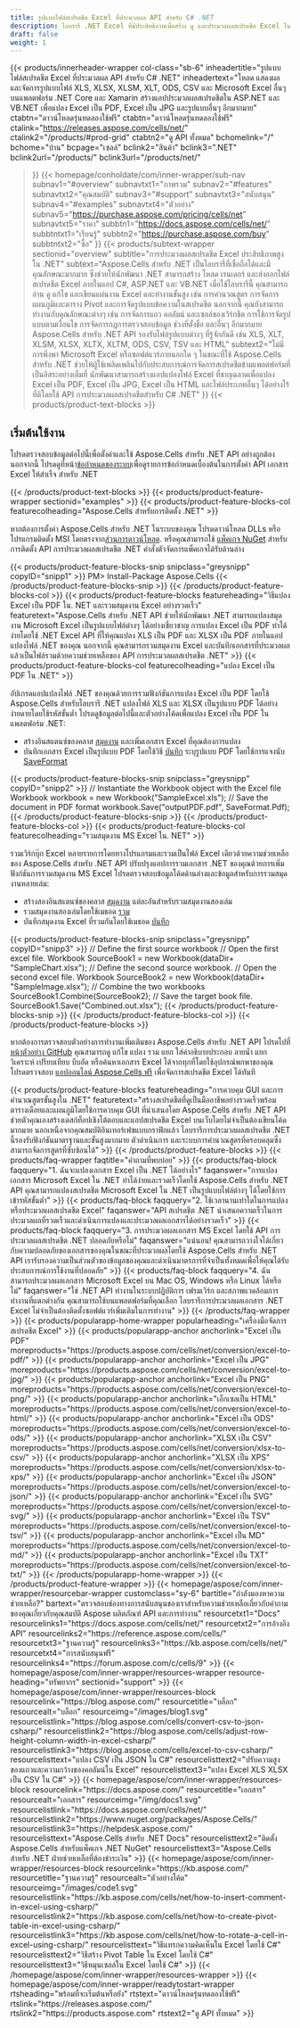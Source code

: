 ```yaml
---
title: รูปแบบไฟล์สเปรดชีต Excel ที่ประมวลผล API สำหรับ C# .NET
description: ไลบรารี .NET Excel ที่มีประสิทธิภาพเพื่อสร้าง ดู และประมวลผลสเปรดชีต Excel ใน C#, ASP.NET และ VB.NET แปลง Excel เป็น PDF, JPEG, HTML และรูปแบบอื่นๆ
draft: false
weight: 1
---
```

{{< products/innerheader-wrapper col-class="sb-6"
  inheadertitle="รูปแบบไฟล์สเปรดชีต Excel ที่ประมวลผล API สำหรับ C# .NET"
  inheadertext="โหลด แสดงผล และจัดการรูปแบบไฟล์ XLS, XLSX, XLSM, XLT, ODS, CSV และ Microsoft Excel อื่นๆ บนแพลตฟอร์ม .NET Core และ Xamarin สร้างแอปประมวลผลสเปรดชีตใน ASP.NET และ VB.NET เพื่อแปลง Excel เป็น PDF, Excel เป็น JPG และรูปแบบอื่นๆ อีกมากมาย"
  ctabtn="ดาวน์โหลดรุ่นทดลองใช้ฟรี"
  ctabtn="ดาวน์โหลดรุ่นทดลองใช้ฟรี"
  ctalink="https://releases.aspose.com/cells/net/"
  ctalink2="/products/#prod-grid"
  ctabtn2="ดู API ทั้งหมด"
  bchomelink="/"
  bchome="บ้าน"
  bcpage="เซลล์"
  bclink2="สินค้า"
  bclink3=".NET"
  bclink2url="/products/"
  bclink3url="/products/net/"
  >}}
{{< homepage/conholdate/com/inner-wrapper/sub-nav 
subnav1="#overview"
subnavtxt1="ภาพรวม" 
subnav2="#features"
subnavtxt2="คุณสมบัติ" 
subnav3="#support" 
subnavtxt3="สนับสนุน" 
subnav4="#examples" 
subnavtxt4="ตัวอย่าง" 
subnav5="https://purchase.aspose.com/pricing/cells/net" 
subnavtxt5="ราคา" 
subbtn1="https://docs.aspose.com/cells/net/" 
subbtntxt1="เรียนรู้"
subbtn2="https://purchase.aspose.com/buy" 
subbtntxt2="ซื้อ"
>}}
   {{< products/subtext-wrapper 
   sectionid="overview"
   subtitle="การประมวลผลสเปรดชีต Excel ประสิทธิภาพสูงใน .NET"
   subtext="Aspose.Cells สำหรับ .NET เป็นไลบรารี่ที่เชื่อถือได้และมีคุณลักษณะมากมาย ซึ่งช่วยให้นักพัฒนา .NET สามารถสร้าง โหลด เรนเดอร์ และส่งออกไฟล์สเปรดชีต Excel ภายในแอป C#, ASP.NET และ VB.NET เมื่อใช้ไลบรารีนี้ คุณสามารถอ่าน ดู แก้ไข และเขียนแผ่นงาน Excel และทำงานขั้นสูง เช่น การคำนวณสูตร การจัดการแผนภูมิและตาราง Pivot และการจัดรูปแบบข้อความในสเปรดชีต นอกจากนี้ คุณยังสามารถทำงานกับคุณลักษณะต่างๆ เช่น การจัดการแถว คอลัมน์ และเซลล์ของเวิร์กชีต การใช้การจัดรูปแบบตามเงื่อนไข การจัดการกฎการตรวจสอบข้อมูล ช่วงที่ตั้งชื่อ และอื่นๆ อีกมากมาย Aspose.Cells สำหรับ .NET API รองรับไฟล์รูปแบบต่างๆ ที่รู้จักกันดี เช่น XLS, XLT, XLSM, XLSX, XLTX, XLTM, ODS, CSV, TSV และ HTML" 
   subtext2="ไม่มีการพึ่งพา Microsoft Excel หรือซอฟต์แวร์ภายนอกใด ๆ ในขณะที่ใช้ Aspose.Cells สำหรับ .NET ช่วยให้ผู้ใช้เพลิดเพลินไปกับประสบการณ์การจัดการสเปรดชีตข้ามแพลตฟอร์มที่เป็นอิสระอย่างเต็มที่ นักพัฒนาสามารถสร้างแอปแปลงไฟล์ Excel ที่ชาญฉลาดเพื่อแปลง Excel เป็น PDF, Excel เป็น JPG, Excel เป็น HTML และไฟล์ประเภทอื่นๆ ได้อย่างไร้ที่ติโดยใช้ API การประมวลผลสเปรดชีตสำหรับ C# .NET"
   >}} 
   {{< products/product-text-blocks >}}
   <h2>เริ่มต้นใช้งาน</h2>
   <p>โปรดตรวจสอบข้อมูลต่อไปนี้เพื่อตั้งค่าและใช้ Aspose.Cells สำหรับ .NET API อย่างถูกต้อง นอกจากนี้ โปรดดูที่หน้า<a href="https://docs.aspose.com/cells/net/system-requirements/">ข้อกำหนดของระบบ</a>เพื่อดูรายการข้อกำหนดเบื้องต้นในการตั้งค่า API เอกสาร Excel ให้สำเร็จ สำหรับ .NET</p>
   {{< /products/product-text-blocks >}}
{{< products/product-feature-wrapper 
sectionid="examples"
>}}
{{< products/product-feature-blocks-col
featurecolheading="Aspose.Cells สำหรับการติดตั้ง .NET"
>}}
<p>หากต้องการตั้งค่า Aspose.Cells สำหรับ .NET ในระบบของคุณ โปรดดาวน์โหลด DLLs หรือโปรแกรมติดตั้ง MSI โดยตรงจาก<a href="https://releases.aspose.com/cells/net/">ส่วนการดาวน์โหลด</a >. หรือคุณสามารถใช้ <a href="https://www.nuget.org/packages/Aspose.Cells/">แพ็คเกจ NuGet</a> สำหรับการติดตั้ง API การประมวลผลสเปรดชีต .NET คำสั่งตัวจัดการแพ็คเกจได้รับด้านล่าง</p>
{{< products/product-feature-blocks-snip
snipclass="greysnipp"
copyID="snipp1"
>}}
PM> Install-Package Aspose.Cells
{{< /products/product-feature-blocks-snip >}}
{{< /products/product-feature-blocks-col >}}
{{< products/product-feature-blocks
featureheading="วิธีแปลง Excel เป็น PDF ใน. NET และรวมสมุดงาน Excel อย่างรวดเร็ว"
featuretext="Aspose.Cells สำหรับ .NET API ช่วยให้นักพัฒนา .NET สามารถแปลงสมุดงาน Microsoft Excel เป็นรูปแบบไฟล์ต่างๆ ได้อย่างเชี่ยวชาญ การแปลง Excel เป็น PDF ทำได้ง่ายโดยใช้ .NET Excel API ที่ให้คุณแปลง XLS เป็น PDF และ XLSX เป็น PDF ภายในแอปแปลงไฟล์ .NET ของคุณ นอกจากนี้ คุณสามารถรวมสมุดงาน Excel และบันทึกเอกสารที่ประมวลผลแล้วเป็นไฟล์รวมด้วยความช่วยเหลือของ API การประมวลผลสเปรดชีต .NET"
>}}
{{< products/product-feature-blocks-col
featurecolheading="แปลง Excel เป็น PDF ใน .NET"
>}}
<p>อัปเกรดแอปแปลงไฟล์ .NET ของคุณด้วยการรวมฟังก์ชันการแปลง Excel เป็น PDF โดยใช้ Aspose.Cells สำหรับไลบรารี .NET แปลงไฟล์ XLS และ XLSX เป็นรูปแบบ PDF ได้อย่างง่ายดายโดยใช้รหัสขั้นต่ำ โปรดดูข้อมูลต่อไปนี้และตัวอย่างโค้ดเพื่อแปลง Excel เป็น PDF ในแพลตฟอร์ม .NET:</p>
<ul>
   <li>สร้างอินสแตนซ์ของคลาส <a href="https://reference.aspose.com/net/cells/aspose.cells/workbook">สมุดงาน</a> และเพิ่มเอกสาร Excel ที่คุณต้องการแปลง</li>
   <li>บันทึกเอกสาร Excel เป็นรูปแบบ PDF โดยใช้วิธี <a href="https://reference.aspose.com/cells/net/aspose.cells/workbook/save/#save_3">บันทึก</a> ระบุรูปแบบ PDF โดยใช้การแจงนับ <a href="https://reference.aspose.com/net/cells/aspose.cells/saveformat">SaveFormat</a></li>
</ul>
{{< products/product-feature-blocks-snip
snipclass="greysnipp"
copyID="snipp2"
>}}
// Instantiate the Workbook object with the Excel file
Workbook workbook = new Workbook("SampleExcel.xls");
// Save the document in PDF format
workbook.Save("outputPDF.pdf", SaveFormat.Pdf);
{{< /products/product-feature-blocks-snip >}}
{{< /products/product-feature-blocks-col >}}
{{< products/product-feature-blocks-col 
featurecolheading="รวมสมุดงาน MS Excel ใน. NET"
>}}
<p>รวมเวิร์กบุ๊ก Excel หลายรายการโดยทางโปรแกรมและรวมเป็นไฟล์ Excel เดียวด้วยความช่วยเหลือของ Aspose.Cells สำหรับ .NET API ปรับปรุงแอปการรวมเอกสาร .NET ของคุณด้วยการเพิ่มฟังก์ชันการรวมสมุดงาน MS Excel โปรดตรวจสอบข้อมูลโค้ดด้านล่างและข้อมูลสำหรับการรวมสมุดงานหลายเล่ม:</p>
<ul>
   <li>สร้างสองอินสแตนซ์ของคลาส <a href="https://reference.aspose.com/net/cells/aspose.cells/workbook">สมุดงาน</a> แต่ละอันสำหรับรวมสมุดงานสองเล่ม</li>
   <li>รวมสมุดงานสองเล่มโดยใช้เมธอด <a href="https://reference.aspose.com/cells/net/aspose.cells/workbook/combine/">รวม</a></li>
   <li>บันทึกสมุดงาน Excel ที่รวมกันโดยใช้เมธอด <a href="https://reference.aspose.com/cells/net/aspose.cells/workbook/save#save_2">บันทึก</a></li>
</ul>
{{< products/product-feature-blocks-snip 
snipclass="greysnipp" 
copyID="snipp3"
>}}
// Define the first source workbook
// Open the first excel file.
Workbook SourceBook1 = new Workbook(dataDir+ "SampleChart.xlsx");
// Define the second source workbook.
// Open the second excel file.
Workbook SourceBook2 = new Workbook(dataDir+ "SampleImage.xlsx");
// Combine the two workbooks
SourceBook1.Combine(SourceBook2);
// Save the target book file.
SourceBook1.Save("Combined.out.xlsx");
{{< /products/product-feature-blocks-snip >}}
{{< /products/product-feature-blocks-col >}}
{{< /products/product-feature-blocks >}}
   <p class="col-lg-12">หากต้องการตรวจสอบตัวอย่างการทำงานเพิ่มเติมของ Aspose.Cells สำหรับ .NET API โปรดไปที่ <a href="https://github.com/aspose-cells/Aspose.Cells-for-.NET/tree/master/Examples"> หน้าตัวอย่าง GitHub</a> คุณสามารถดู แก้ไข แปลง รวม แยก ใส่คำอธิบายประกอบ ลายน้ำ แยกวิเคราะห์ เปรียบเทียบ บีบอัด หรือค้นหาเอกสาร Excel ได้จากทุกที่โดยใช้อุปกรณ์พกพาของคุณ โปรดตรวจสอบ <a href="https://products.aspose.app/cells/family">แอปออนไลน์ Aspose.Cells ฟรี</a> เพื่อจัดการสเปรดชีต Excel ได้ทันที</p>
{{< products/product-feature-blocks
featureheading="การควบคุม GUI และการคำนวณสูตรขั้นสูงใน .NET"
featuretext="สร้างสเปรดชีตที่ดูเป็นมืออาชีพอย่างรวดเร็วพร้อมตารางเดือยและแผนภูมิโดยใช้การควบคุม GUI ที่นำเสนอโดย Aspose.Cells สำหรับ .NET API ช่วยตัวคุณเองสร้างเดสก์ท็อปเชิงโต้ตอบและแอปสเปรดชีต Excel บนเว็บโดยไม่จำเป็นต้องเขียนโค้ดมากมาย นอกเหนือจากคุณสมบัติอินเทอร์เฟซแบบกราฟิกแล้ว ไลบรารีการประมวลผลสเปรดชีต .NET นี้รองรับฟังก์ชันมาตรฐานและขั้นสูงมากมาย ตัวดำเนินการ และระบบการคำนวณสูตรที่ครอบคลุมซึ่งสามารถจัดการสูตรที่ซับซ้อนได้"
>}}
   {{< /products/product-feature-blocks >}}
   {{< products/faq-wrapper 
   faqtitle="คำถามที่พบบ่อย"
>}}
   {{< products/faq-block
   faqquery="1. ฉันจะแปลงเอกสาร Excel เป็น .NET ได้อย่างไร"
   faqanswer="การแปลงเอกสาร Microsoft Excel ใน .NET ทำได้ง่ายและรวดเร็วโดยใช้ Aspose.Cells สำหรับ .NET API คุณสามารถแปลงสเปรดชีต Microsoft Excel ใน .NET เป็นรูปแบบไฟล์ต่างๆ ได้โดยใช้การเข้ารหัสขั้นต่ำ"
>}}
   {{< products/faq-block
   faqquery="2. ใช้เวลานานเท่าใดในการแปลงหรือประมวลผลสเปรดชีต Excel"
   faqanswer="API สเปรดชีต .NET นำเสนอความเร็วในการประมวลผลที่รวดเร็วและดำเนินการแปลงและประมวลผลเอกสารได้อย่างรวดเร็ว"
>}}
   {{< products/faq-block
   faqquery="3. การประมวลผลเอกสาร MS Excel โดยใช้ API การประมวลผลสเปรดชีต .NET ปลอดภัยหรือไม่"
   faqanswer="แน่นอน! คุณสามารถวางใจได้เกี่ยวกับความปลอดภัยของเอกสารของคุณในขณะที่ประมวลผลโดยใช้ Aspose.Cells สำหรับ .NET API เรารับรองความเป็นส่วนตัวของข้อมูลของคุณและดำเนินมาตรการที่จำเป็นทั้งหมดเพื่อให้คุณได้รับประสบการณ์การใช้งานที่ปลอดภัย"
>}}
   {{< products/faq-block
   faqquery="4. ฉันสามารถประมวลผลเอกสาร Microsoft Excel บน Mac OS, Windows หรือ Linux ได้หรือไม่"
   faqanswer="ใช่ .NET API ทำงานในระบบปฏิบัติการ เฟรมเวิร์ก และสภาพแวดล้อมการทำงานที่แตกต่างกัน คุณสามารถใช้บนแพลตฟอร์มที่คุณเลือก ไลบรารีการประมวลผลเอกสาร .NET Excel ไม่จำเป็นต้องติดตั้งซอฟต์แวร์เพิ่มเติมในการทำงาน"
>}}
   {{< /products/faq-wrapper >}}
   {{< products/popularapp-home-wrapper
   popularheading="เครื่องมือจัดการสเปรดชีต Excel"
>}}
   {{< products/popularapp-anchor
anchorlink="Excel เป็น PDF"
moreproducts="https://products.aspose.com/cells/net/conversion/excel-to-pdf/"
>}} 
   {{< products/popularapp-anchor
anchorlink="Excel เป็น JPG"
moreproducts="https://products.aspose.com/cells/net/conversion/excel-to-jpg/"
>}} 
   {{< products/popularapp-anchor
anchorlink="Excel เป็น PNG"
moreproducts="https://products.aspose.com/cells/net/conversion/excel-to-png/"
>}} 
   {{< products/popularapp-anchor
anchorlink="เอ็กเซลเป็น HTML"
moreproducts="https://products.aspose.com/cells/net/conversion/excel-to-html/"
>}} 
   {{< products/popularapp-anchor
anchorlink="Excel เป็น ODS"
moreproducts="https://products.aspose.com/cells/net/conversion/excel-to-ods/"
>}} 
   {{< products/popularapp-anchor
anchorlink="XLSX เป็น CSV"
moreproducts="https://products.aspose.com/cells/net/conversion/xlsx-to-csv/"
>}} 
   {{< products/popularapp-anchor
anchorlink="XLSX เป็น XPS"
moreproducts="https://products.aspose.com/cells/net/conversion/xlsx-to-xps/"
>}} 
   {{< products/popularapp-anchor
anchorlink="Excel เป็น JSON"
moreproducts="https://products.aspose.com/cells/net/conversion/excel-to-json/"
>}} 
   {{< products/popularapp-anchor
anchorlink="Excel เป็น SVG"
moreproducts="https://products.aspose.com/cells/net/conversion/excel-to-svg/"
>}} 
   {{< products/popularapp-anchor
anchorlink="Excel เป็น TSV"
moreproducts="https://products.aspose.com/cells/net/conversion/excel-to-tsv/"
>}} 
   {{< products/popularapp-anchor
anchorlink="Excel เป็น MD"
moreproducts="https://products.aspose.com/cells/net/conversion/excel-to-md/"
>}} 
   {{< products/popularapp-anchor
anchorlink="Excel เป็น TXT"
moreproducts="https://products.aspose.com/cells/net/conversion/excel-to-txt/"
>}} 
   {{< /products/popularapp-home-wrapper >}}
   {{< /products/product-feature-wrapper >}}
{{< homepage/aspose/com/inner-wrapper/resourcebar-wrapper
customclass="sy-6"
bartitle="กำลังมองหาความช่วยเหลือ?"
bartext="ตรวจสอบช่องทางการสนับสนุนของเราสำหรับความช่วยเหลือเกี่ยวกับคำถามของคุณเกี่ยวกับคุณสมบัติ Aspose ผลิตภัณฑ์ API และการทำงาน"
resourcetxt1="Docs"
resourcelinks1="https://docs.aspose.com/cells/net/"
resourcetxt2="การอ้างอิง API"
resourcelinks2="https://reference.aspose.com/cells/" 
resourcetxt3="ฐานความรู้"
resourcelinks3="https://kb.aspose.com/cells/net/"
resourcetxt4="การสนับสนุนฟรี"
resourcelinks4="https://forum.aspose.com/c/cells/9"
>}}
{{< homepage/aspose/com/inner-wrapper/resources-wrapper
resource-heading="ทรัพยากร"
sectionid="support"
>}}
{{< homepage/aspose/com/inner-wrapper/resources-block
resourcelink="https://blog.aspose.com/"
resourcetitle="บล็อก"
resourcealt="บล็อก"
resourceimg="/images/blog1.svg"
resourcelistlink="https://blog.aspose.com/cells/convert-csv-to-json-csharp/"
resourcelistlink2="https://blog.aspose.com/cells/adjust-row-height-column-width-in-excel-csharp/"
resourcelistlink3="https://blog.aspose.com/cells/excel-to-csv-csharp/"
resourcelisttext="แปลง CSV เป็น JSON ใน C#"
resourcelisttext2="ปรับความสูงของแถวและความกว้างของคอลัมน์ใน Excel"
resourcelisttext3="แปลง Excel XLS XLSX เป็น CSV ใน C#"
>}}
{{< homepage/aspose/com/inner-wrapper/resources-block
resourcelink="https://docs.aspose.com/"
resourcetitle="เอกสาร"
resourcealt="เอกสาร"
resourceimg="/img/docs1.svg"
resourcelistlink="https://docs.aspose.com/cells/net/"
resourcelistlink2="https://www.nuget.org/packages/Aspose.Cells/"
resourcelistlink3="https://helpdesk.aspose.com/"
resourcelisttext="Aspose.Cells สำหรับ .NET Docs"
resourcelisttext2="ติดตั้ง Aspose.Cells สำหรับแพ็คเกจ .NET NuGet"
resourcelisttext3="Aspose.Cells สำหรับ .NET ฝ่ายช่วยเหลือที่ต้องชำระเงิน"
>}}
{{< homepage/aspose/com/inner-wrapper/resources-block
resourcelink="https://kb.aspose.com/"
resourcetitle="ฐานความรู้"
resourcealt="ตัวอย่างโค้ด"
resourceimg="/images/code1.svg"
resourcelistlink="https://kb.aspose.com/cells/net/how-to-insert-comment-in-excel-using-csharp/"
resourcelistlink2="https://kb.aspose.com/cells/net/how-to-create-pivot-table-in-excel-using-csharp/"
resourcelistlink3="https://kb.aspose.com/cells/net/how-to-rotate-a-cell-in-excel-using-csharp/"
resourcelisttext="วิธีแทรกความคิดเห็นใน Excel โดยใช้ C#"
resourcelisttext2="วิธีสร้าง Pivot Table ใน Excel โดยใช้ C#"
resourcelisttext3="วิธีหมุนเซลล์ใน Excel โดยใช้ C#"
>}}
{{< /homepage/aspose/com/inner-wrapper/resources-wrapper >}}
{{< homepage/aspose/com/inner-wrapper/readytostart-wrapper
rtsheading="พร้อมที่จะเริ่มต้นหรือยัง"
rtstext="ดาวน์โหลดรุ่นทดลองใช้ฟรี"
rtslink="https://releases.aspose.com/"
rtslink2="https://products.aspose.com"
rtstext2="ดู API ทั้งหมด"
>}}
